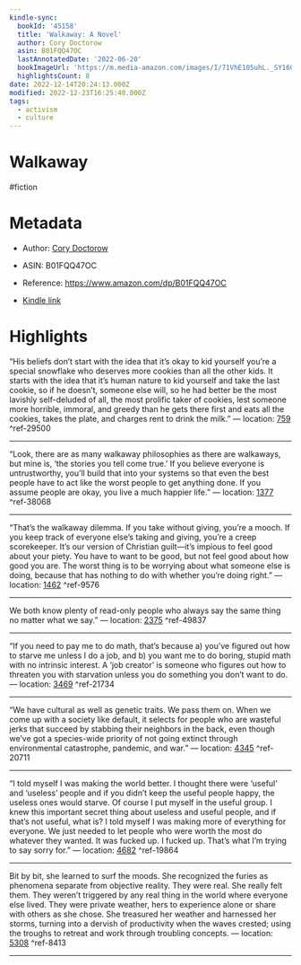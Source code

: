 ```yaml
---
kindle-sync:
  bookId: '45158'
  title: 'Walkaway: A Novel'
  author: Cory Doctorow
  asin: B01FQQ47OC
  lastAnnotatedDate: '2022-06-20'
  bookImageUrl: 'https://m.media-amazon.com/images/I/71VhE105uhL._SY160.jpg'
  highlightsCount: 8
date: 2022-12-14T20:24:13.000Z
modified: 2022-12-23T16:25:40.000Z
tags:
  - activism
  - culture
---
```

# Walkaway

#fiction

# Metadata

* Author: [Cory Doctorow](https://www.amazon.com/Cory-Doctorow/e/B001I9RSKC/ref=dp_byline_cont_ebooks_1)

* ASIN: B01FQQ47OC

* Reference: <https://www.amazon.com/dp/B01FQQ47OC>

* [Kindle link](kindle://book?action=open&asin=B01FQQ47OC)

# Highlights

“His beliefs don’t start with the idea that it’s okay to kid yourself you’re a special snowflake who deserves more cookies than all the other kids. It starts with the idea that it’s human nature to kid yourself and take the last cookie, so if he doesn’t, someone else will, so he had better be the most lavishly self-deluded of all, the most prolific taker of cookies, lest someone more horrible, immoral, and greedy than he gets there first and eats all the cookies, takes the plate, and charges rent to drink the milk.” — location: [759](kindle://book?action=open&asin=B01FQQ47OC&location=759) ^ref-29500

---

“Look, there are as many walkaway philosophies as there are walkaways, but mine is, ‘the stories you tell come true.’ If you believe everyone is untrustworthy, you’ll build that into your systems so that even the best people have to act like the worst people to get anything done. If you assume people are okay, you live a much happier life.” — location: [1377](kindle://book?action=open&asin=B01FQQ47OC&location=1377) ^ref-38068

---

“That’s the walkaway dilemma. If you take without giving, you’re a mooch. If you keep track of everyone else’s taking and giving, you’re a creep scorekeeper. It’s our version of Christian guilt—it’s impious to feel good about your piety. You have to want to be good, but not feel good about how good you are. The worst thing is to be worrying about what someone else is doing, because that has nothing to do with whether you’re doing right.” — location: [1462](kindle://book?action=open&asin=B01FQQ47OC&location=1462) ^ref-9576

---

We both know plenty of read-only people who always say the same thing no matter what we say.” — location: [2375](kindle://book?action=open&asin=B01FQQ47OC&location=2375) ^ref-49837

---

“If you need to pay me to do math, that’s because a) you’ve figured out how to starve me unless I do a job, and b) you want me to do boring, stupid math with no intrinsic interest. A ‘job creator’ is someone who figures out how to threaten you with starvation unless you do something you don’t want to do. — location: [3469](kindle://book?action=open&asin=B01FQQ47OC&location=3469) ^ref-21734

---

“We have cultural as well as genetic traits. We pass them on. When we come up with a society like default, it selects for people who are wasteful jerks that succeed by stabbing their neighbors in the back, even though we’ve got a species-wide priority of not going extinct through environmental catastrophe, pandemic, and war.” — location: [4345](kindle://book?action=open&asin=B01FQQ47OC&location=4345) ^ref-20711

---

“I told myself I was making the world better. I thought there were ‘useful’ and ‘useless’ people and if you didn’t keep the useful people happy, the useless ones would starve. Of course I put myself in the useful group. I knew this important secret thing about useless and useful people, and if that’s not useful, what is? I told myself I was making more of everything for everyone. We just needed to let people who were worth the most do whatever they wanted. It was fucked up. I fucked up. That’s what I’m trying to say sorry for.” — location: [4682](kindle://book?action=open&asin=B01FQQ47OC&location=4682) ^ref-19864

---

Bit by bit, she learned to surf the moods. She recognized the furies as phenomena separate from objective reality. They were real. She really felt them. They weren’t triggered by any real thing in the world where everyone else lived. They were private weather, hers to experience alone or share with others as she chose. She treasured her weather and harnessed her storms, turning into a dervish of productivity when the waves crested; using the troughs to retreat and work through troubling concepts. — location: [5308](kindle://book?action=open&asin=B01FQQ47OC&location=5308) ^ref-8413

---
